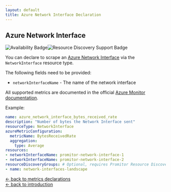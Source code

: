 ```yaml
---
layout: default
title: Azure Network Interface Declaration
---
```


## Azure Network Interface

![Availability Badge](https://img.shields.io/badge/Available%20Starting-v1.0-green.svg)![Resource Discovery Support Badge](https://img.shields.io/badge/Support%20for%20Resource%20Discovery-Yes-green.svg)

You can declare to scrape an [Azure Network Interface](https://docs.microsoft.com/en-us/azure/virtual-network/virtual-network-network-interface)
via the `NetworkInterface` resource type.

The following fields need to be provided:

- `networkInterfaceName` - The name of the network interface

All supported metrics are documented in the official [Azure Monitor documentation](https://docs.microsoft.com/en-us/azure/azure-monitor/platform/metrics-supported#microsoftnetworknetworkinterfaces).

Example:

```yaml
name: azure_network_interface_bytes_received_rate
description: "Number of bytes the Network Interface sent"
resourceType: NetworkInterface
azureMetricConfiguration:
  metricName: BytesReceivedRate
  aggregation:
    type: Average
resources:
- networkInterfaceName: promitor-network-interface-1
- networkInterfaceName: promitor-network-interface-2
resourceDiscoveryGroups: # Optional, requires Promitor Resource Discovery agent (https://promitor.io/concepts/how-it-works#using-resource-discovery)
- name: network-interfaces-landscape
```

<!-- markdownlint-disable MD033 -->
[&larr; back to metrics declarations](/configuration/v2.x/metrics)<br />
[&larr; back to introduction](/)
<!-- markdownlint-enable -->
